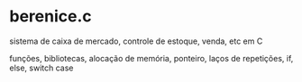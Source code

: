 # berenice.c
 sistema de caixa de mercado, controle de estoque, venda, etc em C

 funções, bibliotecas, alocação de memória, ponteiro, laços de repetições, if, else, switch case
